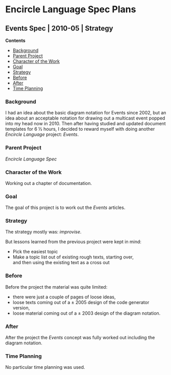 ﻿Encircle Language Spec Plans
============================

Events Spec | 2010-05 | Strategy
--------------------------------

__Contents__

- [Background](#background)
- [Parent Project](#parent-project)
- [Character of the Work](#character-of-the-work)
- [Goal](#goal)
- [Strategy](#strategy)
- [Before](#before)
- [After](#after)
- [Time Planning](#time-planning)

### Background

I had an idea about the basic diagram notation for Events since 2002, but an idea about an acceptable notation for drawing out a multicast event popped into my head now in 2010. Then after having studied and updated document templates for 6 ½ hours, I decided to reward myself with doing another *Encircle Language* project: *Events*.

### Parent Project

*Encircle Language Spec*

### Character of the Work

Working out a chapter of documentation.

### Goal

The goal of this project is to work out the *Events* articles.

### Strategy

The strategy mostly was: *improvise*.

But lessons learned from the previous project were kept in mind:

- Pick the easiest topic
- Make a topic list out of existing rough texts, starting over,  
and then using the existing text as a cross out

### Before

Before the project the material was quite limited:

- there were just a couple of pages of loose ideas,
- loose texts coming out of a ± 2005 design of the code generator version,
- loose material coming out of a ± 2003 design of the diagram notation.

### After

After the project the *Events* concept was fully worked out including the diagram notation.

### Time Planning

No particular time planning was used.